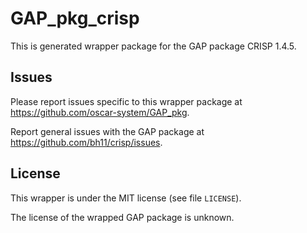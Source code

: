 # GAP_pkg_crisp

This is generated wrapper package for the GAP package CRISP 1.4.5.

## Issues

Please report issues specific to this wrapper package at <https://github.com/oscar-system/GAP_pkg>.

Report general issues with the GAP package at <https://github.com/bh11/crisp/issues>.

## License

This wrapper is under the MIT license (see file `LICENSE`).

The license of the wrapped GAP package is unknown.
